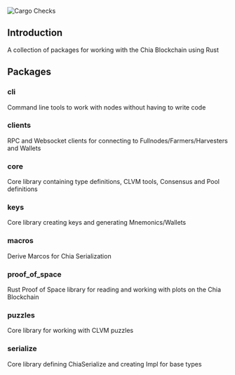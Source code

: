 ![Cargo Checks](https://github.com/GalactechsLLC/dg_xch_utils/actions/workflows/rust.yml/badge.svg)

## Introduction
A collection of packages for working with the Chia Blockchain using Rust

## Packages

### cli
Command line tools to work with nodes without having to write code

### clients
RPC and Websocket clients for connecting to Fullnodes/Farmers/Harvesters and Wallets 

### core
Core library containing type definitions, CLVM tools, Consensus and Pool definitions

### keys
Core library creating keys and generating Mnemonics/Wallets

### macros
Derive Marcos for Chia Serialization

### proof_of_space
Rust Proof of Space library for reading and working with plots on the Chia Blockchain

### puzzles
Core library for working with CLVM puzzles

### serialize
Core library defining ChiaSerialize and creating Impl for base types
